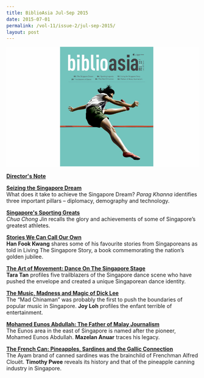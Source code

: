 ```yaml
---
title: BiblioAsia Jul-Sep 2015
date: 2015-07-01
permalink: /vol-11/issue-2/jul-sep-2015/
layout: post
---
```

<img src="/images/vol-11-issue-2/background/cover_c3.jpg">

[<b>Director's Note</b>](/vol-10/issue-4/jan-march-2015/director-note)

[<b>Seizing the Singapore Dream</b>](/vol-11/issue-2/jul-sep-2015/seizing-the-sg-dream)</br>What does it take to achieve the Singapore Dream? <i>Parag Khanna</i> identifies three important pillars – diplomacy, demography and technology.

[<b>Singapore's Sporting Greats</b>](/vol-11/issue-2/jul-sep-2015/sg-sport-great)</br><i>Chua Chong Jin</i> recalls the glory and achievements of some of Singapore’s greatest athletes.

[<b>Stories We Can Call Our Own</b>](/vol-11/issue-2/jul-sep-2015/stories)</br> **Han Fook Kwang** shares some of his favourite stories from Singaporeans as told in Living The Singapore Story, a book commemorating the nation’s golden jubilee.

[<b>The Art of Movement: Dance On The Singapore Stage</b>](/vol-11/issue-2/jul-sep-2015/art-of-movement)</br>**Tara Tan** profiles five trailblazers of the Singapore dance scene who have pushed the envelope and created a unique Singaporean dance identity.

[<b>The Music, Madness and Magic of Dick Lee</b>](/vol-11/issue-2/jul-sep-2015/dick-lee)</br>The “Mad Chinaman” was probably the first to push the boundaries of popular music in Singapore. **Joy Loh** profiles the enfant terrible of entertainment.

[<b>Mohamed Eunos Abdullah: The Father of Malay Journalism</b>](/vol-11/issue-2/jul-sep-2015/malay-journalism)</br>The Eunos area in the east of Singapore is named after the pioneer, Mohamed Eunos Abdullah. **Mazelan Anuar** traces his legacy. 

[<b>The French Can: Pineapples, Sardines and the Gallic Connection</b>](/vol-11/issue-2/jul-sep-2015/french-can)</br>The Ayam brand of canned sardines was the brainchild of Frenchman Alfred Clouët. **Timothy Pwee** reveals its history and that of the pineapple canning industry in Singapore.

[<b></b>]()</br>
[<b></b>]()</br>
[<b></b>]()</br>